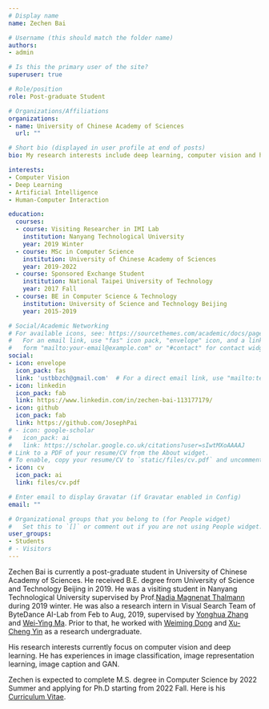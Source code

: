 ```yaml
---
# Display name
name: Zechen Bai

# Username (this should match the folder name)
authors:
- admin

# Is this the primary user of the site?
superuser: true

# Role/position
role: Post-graduate Student

# Organizations/Affiliations
organizations:
- name: University of Chinese Academy of Sciences
  url: ""

# Short bio (displayed in user profile at end of posts)
bio: My research interests include deep learning, computer vision and human-computer interaction.

interests:
- Computer Vision
- Deep Learning
- Artificial Intelligence
- Human-Computer Interaction

education:
  courses:
  - course: Visiting Researcher in IMI Lab
    institution: Nanyang Technological University
    year: 2019 Winter
  - course: MSc in Computer Science
    institution: University of Chinese Academy of Sciences
    year: 2019-2022
  - course: Sponsored Exchange Student
    institution: National Taipei University of Technology
    year: 2017 Fall
  - course: BE in Computer Science & Technology
    institution: University of Science and Technology Beijing
    year: 2015-2019

# Social/Academic Networking
# For available icons, see: https://sourcethemes.com/academic/docs/page-builder/#icons
#   For an email link, use "fas" icon pack, "envelope" icon, and a link in the
#   form "mailto:your-email@example.com" or "#contact" for contact widget.
social:
- icon: envelope
  icon_pack: fas
  link: 'ustbbzch@gmail.com'  # For a direct email link, use "mailto:test@example.org".
- icon: linkedin
  icon_pack: fab
  link: https://www.linkedin.com/in/zechen-bai-113177179/
- icon: github
  icon_pack: fab
  link: https://github.com/JosephPai
# - icon: google-scholar
#   icon_pack: ai
#   link: https://scholar.google.co.uk/citations?user=sIwtMXoAAAAJ
# Link to a PDF of your resume/CV from the About widget.
# To enable, copy your resume/CV to `static/files/cv.pdf` and uncomment the lines below.
- icon: cv
  icon_pack: ai
  link: files/cv.pdf

# Enter email to display Gravatar (if Gravatar enabled in Config)
email: ""

# Organizational groups that you belong to (for People widget)
#   Set this to `[]` or comment out if you are not using People widget.
user_groups:
- Students
# - Visitors
---
```


Zechen Bai is currently a post-graduate student in University of Chinese Academy of Sciences. He received B.E. degree from University of Science and Technology Beijing in 2019. He was a visiting student in Nanyang Technological University supervised by Prof.[Nadia Magnenat Thalmann](https://en.wikipedia.org/wiki/Nadia_Magnenat_Thalmann) during 2019 winter. He was also a research intern in Visual Search Team of ByteDance AI-Lab from Feb to Aug, 2019, supervised by [Yonghua Zhang](https://dblp.org/pers/hd/z/Zhang:Yonghua) and [Wei-Ying Ma](https://scholar.google.com/citations?user=SToCbu8AAAAJ&hl=en). Prior to that, he worked with [Weiming Dong](http://www.weimingdong.org) and [Xu-Cheng Yin](http://prir.ustb.edu.cn/yin/home/) as a research undergraduate.

His research interests currently focus on computer vision and deep learning. He has experiences in image classification, image representation learning, image caption and GAN.

Zechen is expected to complete M.S. degree in Computer Science by 2022 Summer and applying for Ph.D starting from 2022 Fall. Here is his [Curriculum Vitae](files/cv.pdf). 
